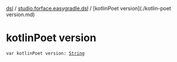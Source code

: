 [dsl](../index.md) / [studio.forface.easygradle.dsl](index.md) / [kotlinPoet version](./kotlin-poet version.md)

# kotlinPoet version

`var kotlinPoet version: `[`String`](https://kotlinlang.org/api/latest/jvm/stdlib/kotlin/-string/index.html)